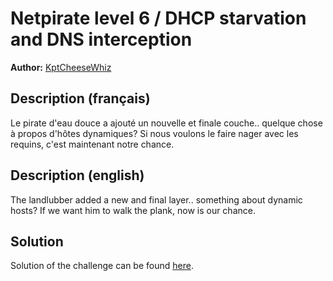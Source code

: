 # Netpirate level 6 / DHCP starvation and DNS interception

**Author:** [KptCheeseWhiz](https://github.com/KptCheeseWhiz)

## Description (français)

Le pirate d'eau douce a ajouté un nouvelle et finale couche.. quelque chose à propos d'hôtes dynamiques? Si nous voulons le faire nager avec les requins, c'est maintenant notre chance.

## Description (english)

The landlubber added a new and final layer.. something about dynamic hosts? If we want him to walk the plank, now is our chance.

## Solution

Solution of the challenge can be found [here](solution/).
